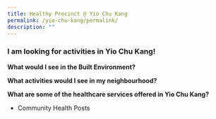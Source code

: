 ```yaml
---
title: Healthy Precinct @ Yio Chu Kang
permalink: /yio-chu-kang/permalink/
description: ""
---
```

### **I am looking for activities in Yio Chu Kang!**

**What would I see in the Built Environment?**


**What activities would I see in my neighbourhood?**


**What are some of the healthcare services offered in Yio Chu Kang?**
* Community Health Posts